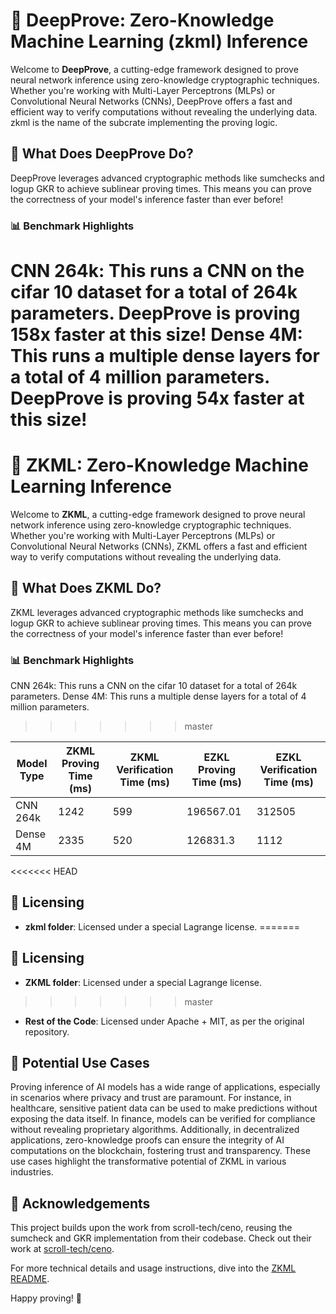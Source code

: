 # 🚀 DeepProve: Zero-Knowledge Machine Learning (zkml) Inference

Welcome to **DeepProve**, a cutting-edge framework designed to prove neural network inference using zero-knowledge cryptographic techniques. Whether you're working with Multi-Layer Perceptrons (MLPs) or Convolutional Neural Networks (CNNs), DeepProve offers a fast and efficient way to verify computations without revealing the underlying data.
zkml is the name of the subcrate implementing the proving logic.

## 🤔 What Does DeepProve Do?

DeepProve leverages advanced cryptographic methods like sumchecks and logup GKR to achieve sublinear proving times. This means you can prove the correctness of your model's inference faster than ever before!

### 📊 Benchmark Highlights

CNN 264k: This runs a CNN on the cifar 10 dataset for a total of 264k parameters. DeepProve is proving 158x faster at this size!
Dense 4M: This runs a multiple dense layers for a total of 4 million parameters. DeepProve is proving 54x faster at this size!
=======
# 🚀 ZKML: Zero-Knowledge Machine Learning Inference

Welcome to **ZKML**, a cutting-edge framework designed to prove neural network inference using zero-knowledge cryptographic techniques. Whether you're working with Multi-Layer Perceptrons (MLPs) or Convolutional Neural Networks (CNNs), ZKML offers a fast and efficient way to verify computations without revealing the underlying data.

## 🤔 What Does ZKML Do?

ZKML leverages advanced cryptographic methods like sumchecks and logup GKR to achieve sublinear proving times. This means you can prove the correctness of your model's inference faster than ever before!

### 📊 Benchmark Highlights

CNN 264k: This runs a CNN on the cifar 10 dataset for a total of 264k parameters.
Dense 4M: This runs a multiple dense layers for a total of 4 million parameters.
>>>>>>> master

| Model Type | ZKML Proving Time (ms) | ZKML Verification Time (ms) | EZKL Proving Time (ms) | EZKL Verification Time (ms) |
|------------|------------------------|-----------------------------|------------------------|-----------------------------|
| CNN 264k   | 1242                   | 599                         | 196567.01              | 312505                      |
| Dense 4M   | 2335                   | 520                         | 126831.3               | 1112                        |

<<<<<<< HEAD

## 📜 Licensing

- **zkml folder**: Licensed under a special Lagrange license.
=======
## 📜 Licensing

- **ZKML folder**: Licensed under a special Lagrange license.
>>>>>>> master
- **Rest of the Code**: Licensed under Apache + MIT, as per the original repository.

## 🌟 Potential Use Cases

Proving inference of AI models has a wide range of applications, especially in scenarios where privacy and trust are paramount. For instance, in healthcare, sensitive patient data can be used to make predictions without exposing the data itself. In finance, models can be verified for compliance without revealing proprietary algorithms. Additionally, in decentralized applications, zero-knowledge proofs can ensure the integrity of AI computations on the blockchain, fostering trust and transparency. These use cases highlight the transformative potential of ZKML in various industries.

## 🙏 Acknowledgements

This project builds upon the work from scroll-tech/ceno, reusing the sumcheck and GKR implementation from their codebase. Check out their work at [scroll-tech/ceno](https://github.com/scroll-tech/ceno).

For more technical details and usage instructions, dive into the [ZKML README](zkml/README.md).

Happy proving! 🎉
